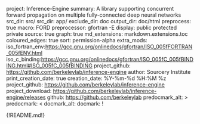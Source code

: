 project: Inference-Engine
summary: A library supporting concurrent forward propagation on multiple fully-connected deep neural networks
src_dir: src/
src_dir: app/
exclude_dir: doc
output_dir: doc/html
preprocess: true
macro: FORD
preprocessor: gfortran -E
display: public
         protected
         private
source: true
graph: true
md_extensions: markdown.extensions.toc
coloured_edges: true
sort: permission-alpha
extra_mods: iso_fortran_env:https://gcc.gnu.org/onlinedocs/gfortran/ISO_005fFORTRAN_005fENV.html
            iso_c_binding:https://gcc.gnu.org/onlinedocs/gfortran/ISO_005fC_005fBINDING.html#ISO_005fC_005fBINDING
project_github: https://github.com/berkeleylab/inference-engine
author: Sourcery Institute
print_creation_date: true
creation_date: %Y-%m-%d %H:%M %z
project_github: https://github.com/berkeleylab/inference-engine
project_download: https://github.com/berkeleylab/inference-engine/releases
github: https://github.com/berkeleylab
predocmark_alt: >
predocmark: <
docmark_alt:
docmark: !

{!README.md!}
